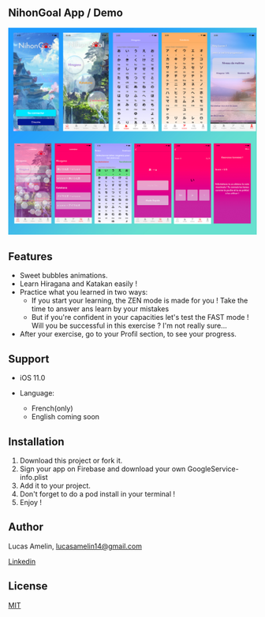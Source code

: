 ## NihonGoal App / Demo

![Preview](https://github.com/LucasGitHubz/NihonGoal/blob/master/Screenshots/demo.jpg)

## Features 

- Sweet bubbles animations.
- Learn Hiragana and Katakan easily !
- Practice what you learned in two ways:
     - If you start your learning, the ZEN mode is made for you ! Take the time to answer ans learn by your mistakes
     - But if you're confident in your capacities let's test the FAST mode ! Will you be successful in this exercise ? I'm not really sure...
- After your exercise, go to your Profil section, to see your progress.

## Support
* iOS 11.0

* Language: 
     - French(only)
     - English coming soon

## Installation
1. Download this project or fork it.
2. Sign your app on Firebase and download your own GoogleService-info.plist
3. Add it to your project.
4. Don't forget to do a pod install in your terminal !
5. Enjoy !

## Author
Lucas Amelin, lucasamelin14@gmail.com

<a href="https://www.linkedin.com/in/lucas-amelin-3b8b85190/">Linkedin</a>

## License
[MIT](https://choosealicense.com/licenses/mit/)
